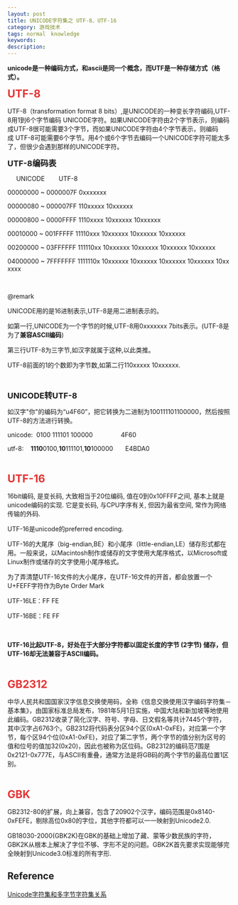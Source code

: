 ```yaml
---
layout: post
title: UNICODE字符集之 UTF-8、UTF-16
category: 游戏技术
tags: normal　knowledge
keywords: 
description: 
---
```


**unicode是一种编码方式，和ascii是同一个概念，而UTF是一种存储方式（格式）。**

**<span style="font-size:24px;color:#e53333;">UTF-8</span>**

UTF-8（transformation format 8 bits）,是UNICODE的一种变长字符编码,UTF-8用1到6个字节编码 UNICODE字符。如果UNICODE字符由2个字节表示，则编码成UTF-8很可能需要3个字节，而如果UNICODE字符由4个字节表示，则编码成 UTF-8可能需要6个字节。用4个或6个字节去编码一个UNICODE字符可能太多了，但很少会遇到那样的UNICODE字符。

**<span style="font-size:18px;">UTF-8编码表</span>**

     UNICODE        UTF-8 

00000000 \~ 0000007F 0xxxxxxx 

00000080 \~ 000007FF 110xxxxx 10xxxxxx 

00000800 \~ 0000FFFF 1110xxxx 10xxxxxx 10xxxxxx 

00010000 \~ 001FFFFF 11110xxx 10xxxxxx 10xxxxxx 10xxxxxx 

00200000 \~ 03FFFFFF 111110xx 10xxxxxx 10xxxxxx 10xxxxxx 10xxxxxx 

04000000 \~ 7FFFFFFF 1111110x 10xxxxxx 10xxxxxx 10xxxxxx 10xxxxxx 10xxxxxx

 

@remark

UNICODE用的是16进制表示,UTF-8是用二进制表示的。

如第一行,UNICODE为一个字节的时候,UTF-8用0xxxxxxx 7bits表示。(UTF-8是为了**兼容ASCII编码**)

第三行UTF-8为三字节,如汉字就属于这种,以此类推。

UTF-8前面的1的个数即为字节数,如第二行110xxxxx 10xxxxxx.

 

**<span style="font-size:18px;">UNICODE转UTF-8</span>**

如汉字"你"的编码为“u4F60”，把它转换为二进制为100111101100000，然后按照UTF-8的方法进行转换。

unicode:  0100 111101 100000                4F60

utf-8:    **1110**0100,**10**111101,**10**100000       E4BDA0

 

**<span style="font-size:24px;color:#e53333;">UTF-16</span>**

16bit编码, 是变长码, 大致相当于20位编码, 值在0到0x10FFFF之间, 基本上就是unicode编码的实现. 它是变长码, 与CPU字序有关, 但因为最省空间, 常作为网络传输的外码.

UTF-16是unicode的preferred encoding. 

UTF-16的大尾序（big-endian,BE）和小尾序（little-endian,LE）储存形式都在用。一般来说，以Macintosh制作或储存的文字使用大尾序格式，以Microsoft或Linux制作或储存的文字使用小尾序格式。

为了弄清楚UTF-16文件的大小尾序，在UTF-16文件的开首，都会放置一个U+FEFF字符作为Byte Order Mark

UTF-16LE：FF FE

UTF-16BE：FE FF

 

**UTF-16比起UTF-8，好处在于大部分字符都以固定长度的字节 (2字节) 储存，但UTF-16却无法兼容于ASCII编码。**

 

**<span style="font-size:24px;color:#e53333;">GB2312</span>**

中华人民共和国国家汉字信息交换使用码，全称《信息交换使用汉字编码字符集－基本集》，由国家标准总局发布，1981年5月1日实施，中国大陆和新加坡等地使用此编码。GB2312收录了简化汉字、符号、字母、日文假名等共计7445个字符，其中汉字占6763个。GB2312将代码表分区94个区(0xA1-0xFE)，对应第一个字节，每个区94个位(0xA1-0xFE)，对应了第二字节，两个字节的值分别为区号的值和位号的值加32(0x20)，因此也被称为区位码。GB2312的编码范7围是0x2121-0x777E，与ASCII有重叠，通常方法是将GB码的两个字节的最高位置1区别。

 

**<span style="font-size:24px;color:#e53333;">GBK</span>**

GB2312-80的扩展，向上兼容，包含了20902个汉字，编码范围是0x8140-0xFEFE，剔除高位0x80的字位，其他字符都可以一一映射到Unicode2.0.

GB18030-2000(GBK2K)在GBK的基础上增加了藏、蒙等少数民族的字符，GBK2K从根本上解决了字位不够、字形不足的问题。GBK2K首先要求实现能够完全映射到Unicode3.0标准的所有字形.






## Reference
[Unicode字符集和多字节字符集关系](http://hi.baidu.com/isfull/item/a272c020144170856f2cc345)
